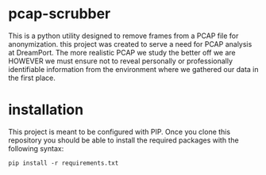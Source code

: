 # pcap-scrubber
This is a python utility designed to remove frames from a PCAP file for anonymization. this project was created to serve a need for PCAP analysis at DreamPort. The more realistic PCAP we study the better off we are HOWEVER we must ensure not to reveal personally or professionally identifiable information from the environment where we gathered our data in the first place.

# installation
This project is meant to be configured with PIP. Once you clone this repository you should be able to install the required packages with the following syntax:

`pip install -r requirements.txt`
